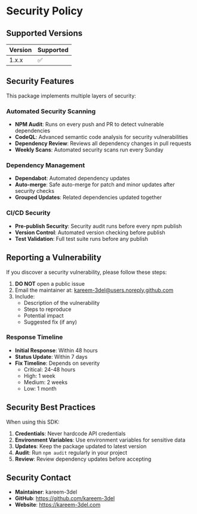 # Security Policy

## Supported Versions

| Version | Supported          |
| ------- | ------------------ |
| 1.x.x   | :white_check_mark: |

## Security Features

This package implements multiple layers of security:

### Automated Security Scanning
- **NPM Audit**: Runs on every push and PR to detect vulnerable dependencies
- **CodeQL**: Advanced semantic code analysis for security vulnerabilities
- **Dependency Review**: Reviews all dependency changes in pull requests
- **Weekly Scans**: Automated security scans run every Sunday

### Dependency Management
- **Dependabot**: Automated dependency updates
- **Auto-merge**: Safe auto-merge for patch and minor updates after security checks
- **Grouped Updates**: Related dependencies updated together

### CI/CD Security
- **Pre-publish Security**: Security audit runs before every npm publish
- **Version Control**: Automated version checking before publish
- **Test Validation**: Full test suite runs before any publish

## Reporting a Vulnerability

If you discover a security vulnerability, please follow these steps:

1. **DO NOT** open a public issue
2. Email the maintainer at: kareem-3del@users.noreply.github.com
3. Include:
   - Description of the vulnerability
   - Steps to reproduce
   - Potential impact
   - Suggested fix (if any)

### Response Timeline
- **Initial Response**: Within 48 hours
- **Status Update**: Within 7 days
- **Fix Timeline**: Depends on severity
  - Critical: 24-48 hours
  - High: 1 week
  - Medium: 2 weeks
  - Low: 1 month

## Security Best Practices

When using this SDK:

1. **Credentials**: Never hardcode API credentials
2. **Environment Variables**: Use environment variables for sensitive data
3. **Updates**: Keep the package updated to latest version
4. **Audit**: Run `npm audit` regularly in your project
5. **Review**: Review dependency updates before accepting

## Security Contact

- **Maintainer**: kareem-3del
- **GitHub**: https://github.com/kareem-3del
- **Website**: https://kareem-3del.com
